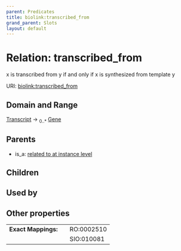 ```yaml
---
parent: Predicates
title: biolink:transcribed_from
grand_parent: Slots
layout: default
---
```


# Relation: transcribed_from


x is transcribed from y if and only if x is synthesized from template y

URI: [biolink:transcribed_from](https://w3id.org/biolink/transcribed_from)

## Domain and Range

[Transcript](Transcript.md) ->  <sub>0..\*</sub> [Gene](Gene.md)

## Parents

 *  is_a: [related to at instance level](related_to_at_instance_level.md)

## Children


## Used by


## Other properties

|  |  |  |
| --- | --- | --- |
| **Exact Mappings:** | | RO:0002510 |
|  | | SIO:010081 |

